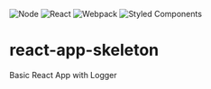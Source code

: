 ![Node](https://img.shields.io/badge/node-v13.9.0-brightgreen)
![React](https://img.shields.io/badge/react-v16.9.0-blue)
![Webpack](https://img.shields.io/badge/webpack-v4.41.6-green)
![Styled Components](https://img.shields.io/badge/styled--components-v4.3.2-orange)
# react-app-skeleton
Basic React App with Logger
